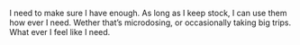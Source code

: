 I need to make sure I have enough. As long as I keep stock, I can use them how ever I need. Wether that’s microdosing, or occasionally taking big trips. What ever I feel like I need.